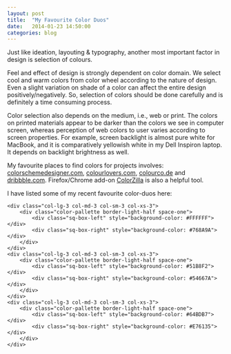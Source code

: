 ```yaml
---
layout: post
title:  "My Favourite Color Duos"
date:   2014-01-23 14:50:00
categories: blog
---
```


Just like ideation, layouting & typography, another most important factor in design is selection of colours. 

Feel and effect of design is strongly dependent on color domain. We select cool and warm colors from color wheel according to the nature of design. Even a slight variation on shade of a color can affect the entire design positively/negatively. So, selection of colors should be done carefully and is definitely a time consuming process.

Color selection also depends on the medium, i.e., web or print. The colors on printed materials appear to be darker than the colors we see in computer screen, whereas perception of web colors to user varies according to screen properties. For example, screen backlight is almost pure white for MacBook, and it is comparatively yellowish white in my Dell Inspiron laptop. It depends on backlight brightness as well.

My favourite places to find colors for projects involves: <a href="http://colorschemedesigner.com/">colorschemedesigner.com</a>, <a href="http://colourlovers.com/">colourlovers.com</a>, <a href="http://colourco.de/">colourco.de</a> and <a href="http://dribbble.com/colors/">dribbble.com</a>. Firefox/Chrome add-on <a href="http://www.colorzilla.com">ColorZilla</a> is also a helpful tool.

I have listed some of my recent favourite color-duos here:

<div class="row">
	<div class="col-lg-3 col-md-3 col-sm-3 col-xs-3">
		<div class="color-pallette border-light-half space-one">
			<div class="sq-box-left" style="background-color: #53B461"></div>
			<div class="sq-box-right" style="background-color: #455369"></div>
		</div>
	</div>
	<div class="col-lg-3 col-md-3 col-sm-3 col-xs-3">
		<div class="color-pallette border-light-half space-one">
			<div class="sq-box-left" style="background-color: #E2403D"></div>
			<div class="sq-box-right" style="background-color: #303030"></div>
		</div>
	</div>
	<div class="col-lg-3 col-md-3 col-sm-3 col-xs-3">
		<div class="color-pallette border-light-half space-one">
			<div class="sq-box-left" style="background-color: #DA623F"></div>
			<div class="sq-box-right" style="background-color: #514157"></div>
		</div>
	</div>
	<div class="col-lg-3 col-md-3 col-sm-3 col-xs-3">
		<div class="color-pallette border-light-half space-one">
			<div class="sq-box-left" style="background-color: #FFFFFF"></div>
			<div class="sq-box-right" style="background-color: #D0503C"></div>
		</div>
	</div>
	<div class="col-lg-3 col-md-3 col-sm-3 col-xs-3">
		<div class="color-pallette border-light-half space-one">
			<div class="sq-box-left" style="background-color: #BADEA5"></div>
			<div class="sq-box-right" style="background-color: #A497BB"></div>
		</div>
	</div>
	<div class="col-lg-3 col-md-3 col-sm-3 col-xs-3">
		<div class="color-pallette border-light-half space-one">
			<div class="sq-box-left" style="background-color: #FFFFFF"></div>
			<div class="sq-box-right" style="background-color: #323232"></div>
		</div>
	</div>
	<div class="col-lg-3 col-md-3 col-sm-3 col-xs-3">
		<div class="color-pallette border-light-half space-one">
			<div class="sq-box-left" style="background-color: #FCEDA3"></div>
			<div class="sq-box-right" style="background-color: #8ECFCC"></div>
		</div>
	</div>
	<div class="col-lg-3 col-md-3 col-sm-3 col-xs-3">
		<div class="color-pallette border-light-half space-one">
			<div class="sq-box-left" style="background-color: #0CA5B0"></div>
			<div class="sq-box-right" style="background-color: #655643"></div>
		</div>
	</div>
	<div class="col-lg-3 col-md-3 col-sm-3 col-xs-3">
		<div class="color-pallette border-light-half space-one">
			<div class="sq-box-left" style="background-color: #A4825D"></div>
			<div class="sq-box-right" style="background-color: #363149"></div>
		</div>
	</div>

	<div class="col-lg-3 col-md-3 col-sm-3 col-xs-3">
		<div class="color-pallette border-light-half space-one">
			<div class="sq-box-left" style="background-color: #FFFFFF"></div>
			<div class="sq-box-right" style="background-color: #768A9A"></div>
		</div>
	</div>
	<div class="col-lg-3 col-md-3 col-sm-3 col-xs-3">
		<div class="color-pallette border-light-half space-one">
			<div class="sq-box-left" style="background-color: #51B8F2"></div>
			<div class="sq-box-right" style="background-color: #54667A"></div>
		</div>
	</div>
	<div class="col-lg-3 col-md-3 col-sm-3 col-xs-3">
		<div class="color-pallette border-light-half space-one">
			<div class="sq-box-left" style="background-color: #64BDB7"></div>
			<div class="sq-box-right" style="background-color: #E76135"></div>
		</div>
	</div>
</div>

